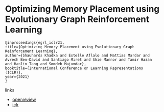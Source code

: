 # Optimizing Memory Placement using Evolutionary Graph Reinforcement Learning

```
@inproceedings{egrl_iclr21,
title={Optimizing Memory Placement using Evolutionary Graph Reinforcement Learning},
author={Shauharda Khadka and Estelle Aflalo and Mattias Mardar and Avrech Ben-David and Santiago Miret and Shie Mannor and Tamir Hazan and Hanlin Tang and Somdeb Majumdar},
booktitle={International Conference on Learning Representations (ICLR)},
year={2021}
}
```

links
- [openreview](https://openreview.net/forum?id=-6vS_4Kfz0)
- [iclr](https://iclr.cc/virtual/2021/poster/2625)
